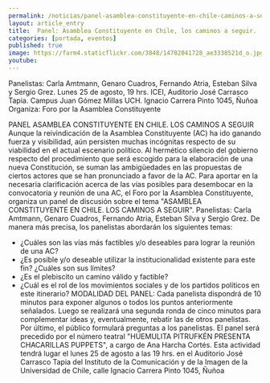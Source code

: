 ```yaml
---
permalink: /noticias/panel-asamblea-constituyente-en-chile-caminos-a-seguir.html
layout: article_entry
title:  Panel: Asamblea Constituyente en Chile, los caminos a seguir.
categories: [portada, eventos]
published: true
image: https://farm4.staticflickr.com/3848/14702041728_ae3338521d_o.jpg
youtube: 
---
```


Panelistas: Carla Amtmann, Genaro Cuadros, Fernando Atria, Esteban Silva y Sergio Grez.
Lunes 25 de agosto, 19 hrs.
ICEI, Auditorio José Carrasco Tapia. Campus Juan Gómez Millas UCH. Ignacio Carrera Pinto 1045, Ñuñoa
Organiza: Foro por la Asamblea Constituyente

PANEL 
ASAMBLEA CONSTITUYENTE EN CHILE. LOS CAMINOS A SEGUIR 
 Aunque la reivindicación de la Asamblea Constituyente (AC) ha ido ganando fuerza y visibilidad, aún persisten muchas incógnitas respecto de su viabilidad en el actual escenario político. Al hermético silencio del gobierno respecto del procedimiento que será escogido para la elaboración de una nueva Constitución, se suman las ambigüedades en las propuestas de ciertos actores que se han pronunciado a favor de la AC. 
 Para aportar en la necesaria clarificación acerca de las vías posibles para desembocar en la convocatoria y reunión de una AC, el Foro por la Asamblea Constituyente, organiza un panel de discusión sobre el tema "ASAMBLEA CONSTITUYENTE EN CHILE. LOS CAMINOS A SEGUIR". 
Panelistas: Carla Amtmann, Genaro Cuadros, Fernando Atria, Esteban Silva y Sergio Grez.
 De manera más precisa, los panelistas abordarán los siguientes temas: 
 - ¿Cuáles son las vías más factibles y/o deseables para lograr la reunión de una AC? 
 - ¿Es posible y/o deseable utilizar la institucionalidad existente para este fin? ¿Cuáles son sus límites? 
 - ¿Es el plebiscito un camino válido y factible? 
 - ¿Cuál es el rol de los movimientos sociales y de los partidos políticos en este itinerario? 
MODALIDAD DEL PANEL: Cada panelista dispondrá de 10 minutos para exponer algunos o todos los puntos anteriormente señalados. Luego se realizará una segunda ronda de cinco minutos para complementar ideas y, eventualmente, rebatir las de otros panelistas. Por último, el público formulará preguntas a los panelistas. 
 El panel será precedido por el número teatral "HUEMULITA PITRUFKÉN PRESENTA CHACARILLAS PUPPETS", a cargo de Ana Harcha Cortés. 
 Esta actividad tendrá lugar el lunes 25 de agosto a las 19 hrs. en el Auditorio José Carrasco Tapia del Instituto de la Comunicación y de la Imagen de la Universidad de Chile, calle Ignacio Carrera Pinto 1045, Ñuñoa
